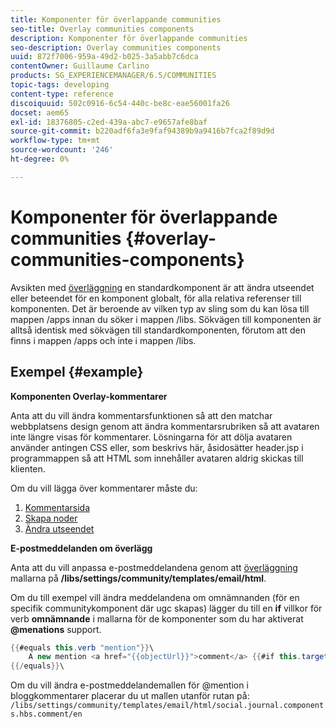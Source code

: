 ```yaml
---
title: Komponenter för överlappande communities
seo-title: Overlay communities components
description: Komponenter för överlappande communities
seo-description: Overlay communities components
uuid: 872f7006-959a-49d2-b025-3a5abb7c6dca
contentOwner: Guillaume Carlino
products: SG_EXPERIENCEMANAGER/6.5/COMMUNITIES
topic-tags: developing
content-type: reference
discoiquuid: 502c0916-6c54-440c-be8c-eae56001fa26
docset: aem65
exl-id: 18376805-c2ed-439a-abc7-e9657afe8baf
source-git-commit: b220adf6fa3e9faf94389b9a9416b7fca2f89d9d
workflow-type: tm+mt
source-wordcount: '246'
ht-degree: 0%

---
```


# Komponenter för överlappande communities {#overlay-communities-components}

Avsikten med [överläggning](/help/communities/client-customize.md#overlays) en standardkomponent är att ändra utseendet eller beteendet för en komponent globalt, för alla relativa referenser till komponenten. Det är beroende av vilken typ av sling som du kan lösa till mappen /apps innan du söker i mappen /libs. Sökvägen till komponenten är alltså identisk med sökvägen till standardkomponenten, förutom att den finns i mappen /apps och inte i mappen /libs.

## Exempel {#example}

**Komponenten Overlay-kommentarer**

Anta att du vill ändra kommentarsfunktionen så att den matchar webbplatsens design genom att ändra kommentarsrubriken så att avataren inte längre visas för kommentarer. Lösningarna för att dölja avataren använder antingen CSS eller, som beskrivs här, åsidosätter header.jsp i programmappen så att HTML som innehåller avataren aldrig skickas till klienten.

Om du vill lägga över kommentarer måste du:

1. [Kommentarsida](/help/communities/overlay-create-comments-page.md)
1. [Skapa noder](/help/communities/overlay-create-nodes.md)
1. [Ändra utseendet](/help/communities/overlay-alter-appearance.md)

**E-postmeddelanden om överlägg**

Anta att du vill anpassa e-postmeddelandena genom att [överläggning](/help/communities/client-customize.md#overlays) mallarna på **/libs/settings/community/templates/email/html**.

Om du till exempel vill ändra meddelandena om omnämnanden (för en specifik communitykomponent där ugc skapas) lägger du till en **if** villkor för verb **omnämnande** i mallarna för de komponenter som du har aktiverat **@menations** support.

```java
{{#equals this.verb "mention"}}\
    A new mention <a href="{{objectUrl}}">comment</a> {{#if this.target.properties.[jcr:title]}}to the article "{{{target.displayName}}}" {{/if}}was added by {{{user.name}}} on {{dateUtil this.published format="EEE, d MMM yyyy HH:mm:ss z"}}.\n \
{{/equals}}\
```

Om du vill ändra e-postmeddelandemallen för @mention i bloggkommentarer placerar du ut mallen utanför rutan på: `/libs/settings/community/templates/email/html/social.journal.components.hbs.comment/en`
